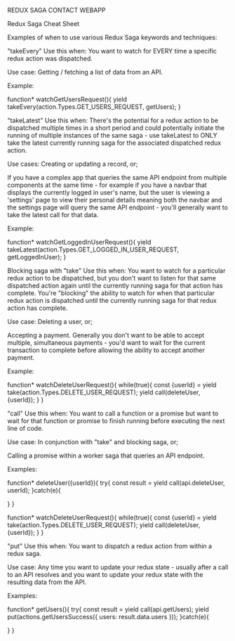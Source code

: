 REDUX SAGA CONTACT WEBAPP

Redux Saga Cheat Sheet

Examples of when to use various Redux Saga keywords and techniques:

"takeEvery"
Use this when: You want to watch for EVERY time a specific redux action was dispatched.

Use case: Getting / fetching a list of data from an API.

Example:

function\* watchGetUsersRequest(){
yield takeEvery(action.Types.GET_USERS_REQUEST, getUsers);
}

"takeLatest"
Use this when: There's the potential for a redux action to be dispatched multiple times in a short period and could potentially initiate the running of multiple instances of the same saga - use takeLatest to ONLY take the latest currently running saga for the associated dispatched redux action.

Use cases: Creating or updating a record, or;

If you have a complex app that queries the same API endpoint from multiple components at the same time - for example if you have a navbar that displays the currently logged in user's name, but the user is viewing a 'settings' page to view their personal details meaning both the navbar and the settings page will query the same API endpoint - you'll generally want to take the latest call for that data.

Example:

function\* watchGetLoggedInUserRequest(){
yield takeLatest(action.Types.GET_LOGGED_IN_USER_REQUEST, getLoggedInUser);
}

Blocking saga with "take"
Use this when: You want to watch for a particular redux action to be dispatched, but you don't want to listen for that same dispatched action again until the currently running saga for that action has complete. You're "blocking" the ability to watch for when that particular redux action is dispatched until the currently running saga for that redux action has complete.

Use case: Deleting a user, or;

Accepting a payment. Generally you don't want to be able to accept multiple, simultaneous payments - you'd want to wait for the current transaction to complete before allowing the ability to accept another payment.

Example:

function\* watchDeleteUserRequest(){
while(true){
const {userId} = yield take(action.Types.DELETE_USER_REQUEST);
yield call(deleteUser, {userId});
}
}

"call"
Use this when: You want to call a function or a promise but want to wait for that function or promise to finish running before executing the next line of code.

Use case: In conjunction with "take" and blocking saga, or;

Calling a promise within a worker saga that queries an API endpoint.

Examples:

function\* deleteUser({userId}){
try{
const result = yield call(api.deleteUser, userId);
}catch(e){

}
}

function\* watchDeleteUserRequest(){
while(true){
const {userId} = yield take(action.Types.DELETE_USER_REQUEST);
yield call(deleteUser, {userId});
}
}

"put"
Use this when: You want to dispatch a redux action from within a redux saga.

Use case: Any time you want to update your redux state - usually after a call to an API resolves and you want to update your redux state with the resulting data from the API.

Examples:

function\* getUsers(){
try{
const result = yield call(api.getUsers);
yield put(actions.getUsersSuccess({
users: result.data.users
}));
}catch(e){

}
}
